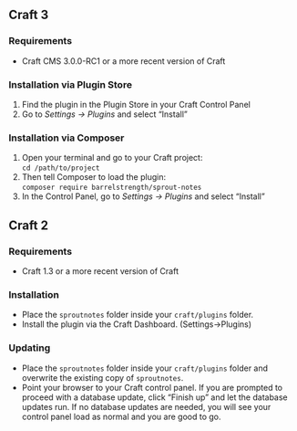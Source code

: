 ## Craft 3

### Requirements

* Craft CMS 3.0.0-RC1 or a more recent version of Craft

### Installation via Plugin Store

1. Find the plugin in the Plugin Store in your Craft Control Panel 
2. Go to _Settings → Plugins_ and select “Install”

### Installation via Composer 

1. Open your terminal and go to your Craft project:<br>`cd /path/to/project`
2. Then tell Composer to load the plugin:<br>`composer require barrelstrength/sprout-notes`
3. In the Control Panel, go to _Settings → Plugins_ and select “Install”

## Craft 2

### Requirements

* Craft 1.3 or a more recent version of Craft

### Installation

* Place the `sproutnotes` folder inside your `craft/plugins` folder.
* Install the plugin via the Craft Dashboard. (Settings&rarr;Plugins)

### Updating

* Place the `sproutnotes` folder inside your `craft/plugins` folder and overwrite the existing copy of `sproutnotes`.
* Point your browser to your Craft control panel. If you are prompted to proceed with a database update, click “Finish up” and let the database updates run.  If no database updates are needed, you will see your control panel load as normal and you are good to go.

